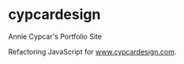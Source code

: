 cypcardesign
============

Annie Cypcar's Portfolio Site

Refactoring JavaScript for www.cypcardesign.com.

